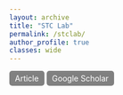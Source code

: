 ```yaml
---
layout: archive
title: "STC Lab"
permalink: /stclab/
author_profile: true
classes: wide
---
```


<a href="https://doi.org/10.1093/isq/sqae094" class="btn--research" target="_blank">Article</a>
<a href="https://doi.org/10.1093/isq/sqae094" class="btn--research" target="_blank">Google Scholar</a>

<style>
.btn--research {
    display: inline-block;
    padding: 5px 10px;
    color: white;
    background-color: grey;
    text-decoration: none;
    border-radius: 5px;
}
</style>

<!--You can download a PDF copy of my CV [here](/files/AmritamCV.pdf).-->
